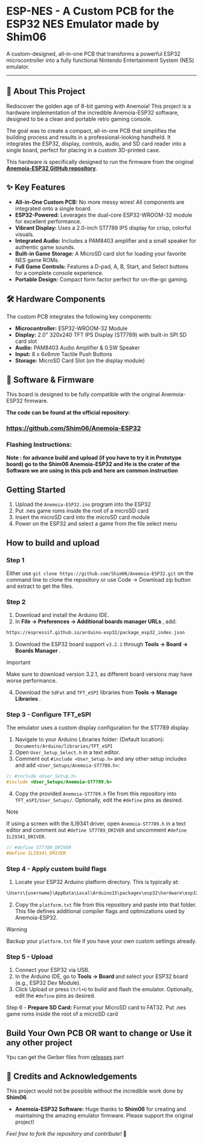 # ESP-NES - A Custom PCB for the ESP32 NES Emulator made by Shim06 


A custom-designed, all-in-one PCB that transforms a powerful ESP32 microcontroller into a fully functional Nintendo Entertainment System (NES) emulator.

---

## 📖 About This Project

Rediscover the golden age of 8-bit gaming with Anemoia! This project is a hardware implementation of the incredible Anemoia-ESP32 software, designed to be a clean and portable retro gaming console.

The goal was to create a compact, all-in-one PCB that simplifies the building process and results in a professional-looking handheld. It integrates the ESP32, display, controls, audio, and SD card reader into a single board, perfect for placing in a custom 3D-printed case.

This hardware is specifically designed to run the firmware from the original **[Anemoia-ESP32 GitHub repository](https://github.com/Shim06/Anemoia-ESP32)**.

## ✨ Key Features

* **All-in-One Custom PCB:** No more messy wires! All components are integrated onto a single board.
* **ESP32-Powered:** Leverages the dual-core ESP32-WROOM-32 module for excellent performance.
* **Vibrant Display:** Uses a 2.0-inch ST7789 IPS display for crisp, colorful visuals.
* **Integrated Audio:** Includes a PAM8403 amplifier and a small speaker for authentic game sounds.
* **Built-in Game Storage:** A MicroSD card slot for loading your favorite NES game ROMs.
* **Full Game Controls:** Features a D-pad, A, B, Start, and Select buttons for a complete console experience.
* **Portable Design:** Compact form factor perfect for on-the-go gaming.

## 🛠️ Hardware Components

The custom PCB integrates the following key components:

* **Microcontroller:** ESP32-WROOM-32 Module
* **Display:** 2.0" 320x240 TFT IPS Display (ST7789) with built-in SPI SD card slot
* **Audio:** PAM8403 Audio Amplifier & 0.5W Speaker
* **Input:** 8 x 6x6mm Tactile Push Buttons
* **Storage:** MicroSD Card Slot (on the display module)

## 💾 Software & Firmware

This board is designed to be fully compatible with the original Anemoia-ESP32 firmware.

**The code can be found at the official repository:**
### **https://github.com/Shim06/Anemoia-ESP32**

### Flashing Instructions:
**Note : for advance build and upload (if you have to try it in Prototype board) go to the Shim06 Anemoia-ESP32 and He is the crater of the Software we are using in this pcb and here are common instruction**

## Getting Started

1. Upload the `Anemoia-ESP32.ino` program into the ESP32
2. Put .nes game roms inside the root of a microSD card
3. Insert the microSD card into the microSD card module
4. Power on the ESP32 and select a game from the file select menu

## How to build and upload

### Step 1

Either use `git clone https://github.com/Shim06/Anemoia-ESP32.git` on the command line to clone the repository or use Code → Download zip button and extract to get the files.

### Step 2
1. Download and install the Arduino IDE. 
2. In <b> File → Preferences → Additional boards manager URLs </b> , add:
```cmd
https://espressif.github.io/arduino-esp32/package_esp32_index.json
```
3. Download the ESP32 board support `v3.2.1` through <b> Tools → Board → Boards Manager </b>. 
> [!IMPORTANT]
> Make sure to download version 3.2.1, as different board versions may have worse performance.
4. Download the `SdFat` and `TFT_eSPI` libraries from <b> Tools → Manage Libraries </b>.

### Step 3 - Configure TFT_eSPI
The emulator uses a custom display configuration for the ST7789 display.
1. Navigate to your Arduino Libraries folder:
(Default location): `Documents/Arduino/libraries/TFT_eSPI`
2. Open `User_Setup_Select.h` in a text editor.
3. Comment out `#include <User_Setup.h>` and any other setup includes and add `<User_Setups/Anemoia-ST7789.h>`:
```C++
// #include <User_Setup.h>
#include <User_Setups/Anemoia-ST7789.h>
```
4. Copy the provided `Anemoia-ST7789.h` file from this repository into
`TFT_eSPI/User_Setups/`. Optionally, edit the `#define` pins as desired.
> [!NOTE]
> If using a screen with the ILI9341 driver, open `Anemoia-ST7789.h` in a text editor and comment out `#define ST7789_DRIVER` and uncomment `#define ILI9341_DRIVER`.
> ```C++
> // #define ST7789_DRIVER
> #define ILI9341_DRIVER
> ```

### Step 4 - Apply custom build flags
1. Locate your ESP32 Arduino platform directory. This is typically at:
```cmd
\Users\{username}\AppData\Local\Arduino15\packages\esp32\hardware\esp32\{version}\
```
2. Copy the `platform.txt` file from this repository and paste into that folder.
This file defines additional compiler flags and optimizations used by Anemoia-ESP32.
> [!WARNING]
> Backup your `platform.txt` file if you have your own custom settings already. 

### Step 5 - Upload
1. Connect your ESP32 via USB.
2. In the Arduino IDE, go to <b> Tools → Board </b> and select your ESP32 board (e.g., ESP32 Dev Module).
3. Click Upload or press `Ctrl+U` to build and flash the emulator. Optionally, edit the `#define` pins as desired.

Step 6 - **Prepare SD Card:** Format your MicroSD card to FAT32. Put .nes game roms inside the root of a microSD card

## Build Your Own PCB OR want to change or Use it any other project
Ypu can get the Gerber files from [releases](https://github.com/KrishP08/ESp-NES/releases) part

## 🙏 Credits and Acknowledgements

This project would not be possible without the incredible work done by **Shim06**.

* **Anemoia-ESP32 Software:** Huge thanks to **Shim06** for creating and maintaining the amazing emulator firmware. Please support the original project!

*Feel free to fork the repository and contribute!* 🚀
